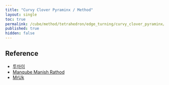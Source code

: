 ```yaml
---
title: "Curvy Clover Pyraminx / Method"
layout: single
toc: true
permalink: /cube/method/tetrahedron/edge_turning/curvy_clover_pyraminx/method
published: true
hidden: false
---
```


<head>
  <base target="_blank">
</head>



## Reference

- [투마이](https://youtu.be/W1mimq2S2uI)
- [Manqube Manish Rathod](https://youtu.be/_w0zPKBHRaY)
- [MrUk](https://youtu.be/p6B4vt8oQCw)
